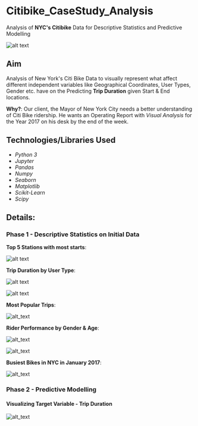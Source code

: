 # Citibike_CaseStudy_Analysis
Analysis of **NYC's Citibike** Data for Descriptive Statistics and Predictive Modelling

![alt text](https://github.com/danishanis/Citibike_CaseStudy_Project/blob/master/images/biking-in-nyc.png)

## Aim 

Analysis of New York's Citi Bike Data to visually represent what affect different independent variables like Geographical Coordinates, User Types, Gender etc. have on the Predicting **Trip Duration** given Start & End locations. 

**Why?**: Our client, the Mayor of New York City needs a better understanding of Citi Bike ridership. He wants an Operating Report with *Visual Analysis* for the Year 2017 on his desk by the end of the week.

## Technologies/Libraries Used

 - *Python 3*
 - *Jupyter*
 - *Pandas*
 - *Numpy*
 - *Seaborn*
 - *Matplotlib*
 - *Scikit-Learn*
 - *Scipy*

## Details:

### Phase 1 - Descriptive Statistics on Initial Data
**Top 5 Stations with most starts**:

![alt text](https://github.com/danishanis/Citibike_CaseStudy_Project/blob/master/images/top5_stns.png)

**Trip Duration by User Type**:

![alt text](https://github.com/danishanis/Citibike_CaseStudy_Project/blob/master/images/trip_dur_usertype.png)

![alt text](https://github.com/danishanis/Citibike_CaseStudy_Project/blob/master/images/trip_dur_pie.png.png)

**Most Popular Trips**:

![alt_text](https://github.com/danishanis/Citibike_CaseStudy_Project/blob/master/images/popular_trips.png)

**Rider Performance by Gender & Age**:

![alt_text](https://github.com/danishanis/Citibike_CaseStudy_Project/blob/master/images/rider_perf1.png)

![alt_text](https://github.com/danishanis/Citibike_CaseStudy_Project/blob/master/images/rider_perf2.png.png)

**Busiest Bikes in NYC in January 2017**:

![alt_text](https://github.com/danishanis/Citibike_CaseStudy_Project/blob/master/images/busiest_bikes.png)

### Phase 2 - Predictive Modelling
#### Visualizing Target Variable - Trip Duration

![alt_text](https://github.com/danishanis/Citibike_CaseStudy_Project/blob/master/images/trip_duration_viz.png)

